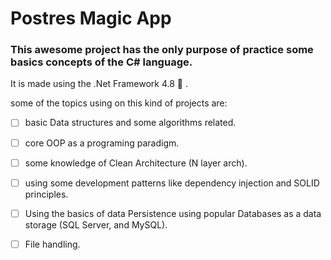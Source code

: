 # Postres Magic App
### This awesome project has the only purpose of practice some basics concepts of the C# language.
It is made using the .Net Framework 4.8 🤖 .

some of the topics using on this kind of projects are:

- [ ] basic Data structures and some algorithms related.
- [ ] core OOP as a programing paradigm.
- [ ] some knowledge of Clean Architecture (N layer arch).
- [ ] using some development patterns like dependency injection and SOLID principles.
- [ ] Using the basics of data Persistence using popular Databases as a data storage (SQL Server, and MySQL).
- [ ] File handling.
  

 
